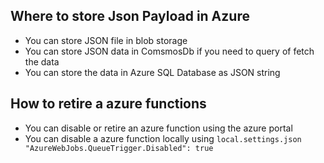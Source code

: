 ## Where to store Json Payload in Azure 
- You can store JSON file in blob storage
- You can store JSON data in ComsmosDb if you need to query of fetch the data
- You can store the data in Azure SQL Database as JSON string

## How to retire a azure functions 
- You can disable or retire an azure function using the azure portal
- You can disable a azure function locally using `local.settings.json` ` "AzureWebJobs.QueueTrigger.Disabled": true`
